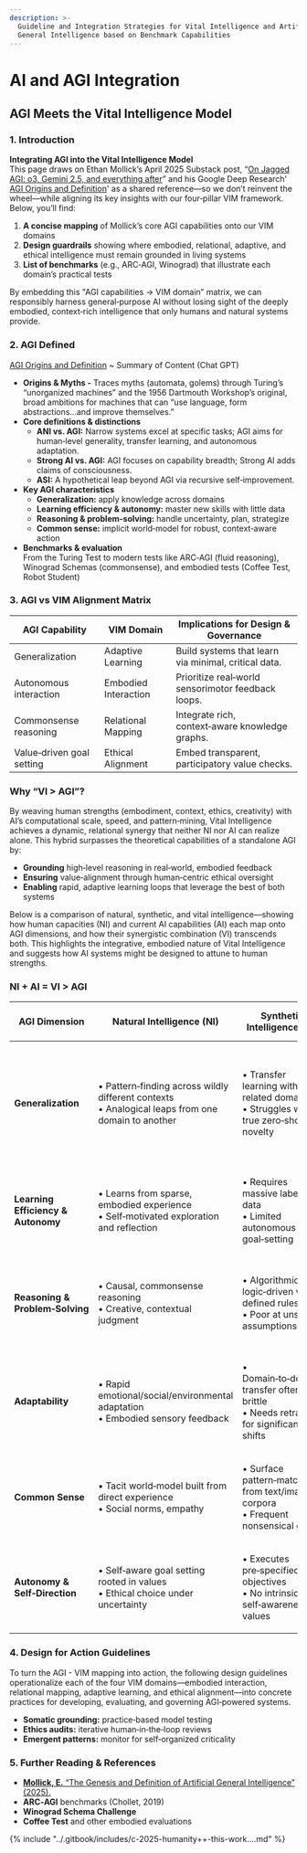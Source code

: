 ```yaml
---
description: >-
  Guideline and Integration Strategies for Vital Intelligence and Artificial
  General Intelligence based on Benchmark Capabilities
---
```


# AI and AGI Integration

## AGI Meets the Vital Intelligence Model

### 1. Introduction

**Integrating AGI into the Vital Intelligence Model**\
This page draws on Ethan Mollick’s April 2025 Substack post, “[On Jagged AGI: o3, Gemini 2.5, and everything after](https://www.oneusefulthing.org/p/on-jagged-agi-o3-gemini-25-and-everything)” and his Google Deep Research' [AGI Origins and Definition](https://docs.google.com/document/d/1VJ-OzBRJUChgUB0L0--dbdNjU2e-14PXnoTqNFYgXNQ/edit?tab=t.0)' as a shared reference—so we don’t reinvent the wheel—while aligning its key insights with our four‑pillar VIM framework. Below, you’ll find:

1. **A concise mapping** of Mollick’s core AGI capabilities onto our VIM domains
2. **Design guardrails** showing where embodied, relational, adaptive, and ethical intelligence must remain grounded in living systems
3. **List of benchmarks** (e.g., ARC‑AGI, Winograd) that illustrate each domain’s practical tests

By embedding this "AGI capabilities → VIM domain” matrix, we can responsibly harness general‑purpose AI without losing sight of the deeply embodied, context‑rich intelligence that only humans and natural systems provide.

### 2. AGI Defined

[AGI Origins and Definition](https://docs.google.com/document/d/1VJ-OzBRJUChgUB0L0--dbdNjU2e-14PXnoTqNFYgXNQ/edit?tab=t.0) \~ Summary of Content (Chat GPT)

* **Origins & Myths -** Traces myths (automata, golems) through Turing’s “unorganized machines” and the 1956 Dartmouth Workshop’s original, broad ambitions for machines that can “use language, form abstractions…and improve themselves.”
* **Core definitions & distinctions**
  * **ANI vs. AGI:** Narrow systems excel at specific tasks; AGI aims for human‑level generality, transfer learning, and autonomous adaptation.
  * **Strong AI vs. AGI:** AGI focuses on capability breadth; Strong AI adds claims of consciousness.
  * **ASI:** A hypothetical leap beyond AGI via recursive self‑improvement.
* **Key AGI characteristics**
  * **Generalization:** apply knowledge across domains
  * **Learning efficiency & autonomy:** master new skills with little data
  * **Reasoning & problem‑solving:** handle uncertainty, plan, strategize
  * **Common sense:** implicit world‑model for robust, context‑aware action
* **Benchmarks & evaluation**\
  From the Turing Test to modern tests like ARC‑AGI (fluid reasoning), Winograd Schemas (commonsense), and embodied tests (Coffee Test, Robot Student)

### 3. AGI vs VIM Alignment Matrix

| AGI Capability            | VIM Domain           | Implications for Design & Governance                 |
| ------------------------- | -------------------- | ---------------------------------------------------- |
| Generalization            | Adaptive Learning    | Build systems that learn via minimal, critical data. |
| Autonomous interaction    | Embodied Interaction | Prioritize real‑world sensorimotor feedback loops.   |
| Commonsense reasoning     | Relational Mapping   | Integrate rich, context‑aware knowledge graphs.      |
| Value‑driven goal setting | Ethical Alignment    | Embed transparent, participatory value checks.       |

### **Why “VI > AGI”?**

By weaving human strengths (embodiment, context, ethics, creativity) with AI’s computational scale, speed, and pattern‑mining, Vital Intelligence achieves a dynamic, relational synergy that neither NI nor AI can realize alone. This hybrid surpasses the theoretical capabilities of a standalone AGI by:

* **Grounding** high‑level reasoning in real‑world, embodied feedback
* **Ensuring** value‑alignment through human‑centric ethical oversight
* **Enabling** rapid, adaptive learning loops that leverage the best of both systems

Below is a comparison of natural, synthetic, and vital intelligence—showing how human capacities (NI) and current AI capabilities (AI) each map onto AGI dimensions, and how their synergistic combination (VI) transcends both. This highlights the integrative, embodied nature of Vital Intelligence and suggests how AI systems might be designed to attune to human strengths.

### NI + AI = VI > AGI

| AGI Dimension                      | Natural Intelligence (NI)                                                                                  | Synthetic Intelligence (AI)                                                                   | Vital Intelligence (NI + AI)                                                                             |
| ---------------------------------- | ---------------------------------------------------------------------------------------------------------- | --------------------------------------------------------------------------------------------- | -------------------------------------------------------------------------------------------------------- |
| **Generalization**                 | <p>• Pattern‑finding across wildly different contexts<br>• Analogical leaps from one domain to another</p> | <p>• Transfer learning within related domains<br>• Struggles with true zero‑shot novelty</p>  | <p>• Human‑guided pattern articulation + AI’s scale<br>• Rapid, broad transfer under human oversight</p> |
| **Learning Efficiency & Autonomy** | <p>• Learns from sparse, embodied experience<br>• Self‑motivated exploration and reflection</p>            | <p>• Requires massive labeled data<br>• Limited autonomous goal‑setting</p>                   | • Co‑learning loops: human in the loop for few‑shot guidance, AI for rapid iteration                     |
| **Reasoning & Problem‑Solving**    | <p>• Causal, commonsense reasoning<br>• Creative, contextual judgment</p>                                  | <p>• Algorithmic, logic‑driven within defined rules<br>• Poor at unstated assumptions</p>     | • AI’s computational speed + human contextual insight → robust hybrid reasoning                          |
| **Adaptability**                   | <p>• Rapid emotional/social/environmental adaptation<br>• Embodied sensory feedback</p>                    | <p>• Domain‑to‑domain transfer often brittle<br>• Needs retraining for significant shifts</p> | • AI proposes options; humans select, refine, and redirect in real‑time                                  |
| **Common Sense**                   | <p>• Tacit world‑model built from direct experience<br>• Social norms, empathy</p>                         | <p>• Surface pattern‑matching from text/image corpora<br>• Frequent nonsensical gaps</p>      | • AI suggestions vetted by human intuition and lived knowledge                                           |
| **Autonomy & Self‑Direction**      | <p>• Self‑aware goal setting rooted in values<br>• Ethical choice under uncertainty</p>                    | <p>• Executes pre‑specified objectives<br>• No intrinsic self‑awareness or values</p>         | • Human values steer AI execution; AI amplifies human‑defined missions                                   |

### 4. Design for Action Guidelines

To turn the AGI - VIM mapping into action, the following design guidelines operationalize each of the four VIM domains—embodied interaction, relational mapping, adaptive learning, and ethical alignment—into concrete practices for developing, evaluating, and governing AGI‑powered systems.

* **Somatic grounding:** practice‑based model testing
* **Ethics audits:** iterative human‑in‑the‑loop reviews
* **Emergent patterns:** monitor for self‑organized criticality

### 5. Further Reading & References

* [**Mollick, E.** “The Genesis and Definition of Artificial General Intelligence” (2025).](https://docs.google.com/document/d/1VJ-OzBRJUChgUB0L0--dbdNjU2e-14PXnoTqNFYgXNQ/edit?tab=t.0)
* **ARC‑AGI** benchmarks (Chollet, 2019)
* **Winograd Schema Challenge**
* **Coffee Test** and other embodied evaluations

{% include "../.gitbook/includes/c-2025-humanity++-this-work....md" %}
